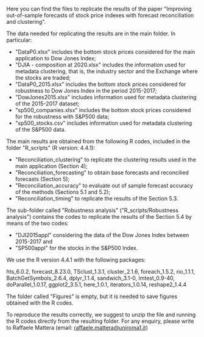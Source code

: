 Here you can find the files to replicate the results of the paper "Improving out-of-sample forecasts of stock price indexes with forecast reconciliation and clustering".

The data needed for replicating the results are in the main folder. In particular:

- "DataP0.xlsx" includes the bottom stock prices considered for the main application to Dow Jones Index;
- "DJIA - composition at 2020.xlsx" includes the information used for metadata clustering, that is, the industry sector and the Exchange where the stocks are traded;
- "DataP0_2015.xlsx" includes the bottom stock prices considered for robustness to Dow Jones Index in the period 2015-2017;
- "DowJones2015.xlsx" includes information used for metadata clustering of the 2015-2017 dataset;
- "sp500_companies.xlsx" includes the bottom stock prices considered for the robustness with S&P500 data;
- "sp500_stocks.csv" includes information used for metadata clustering of the S&P500 data.

The main results are obtained from the following R codes, included in the folder "R_scripts" (R version: 4.4.1):

- "Reconciliation_clustering" to replicate the clustering results used in the main application (Section 4);
- "Reconciliation_forecasting" to obtain base forecasts and reconcilied forecasts (Section 5);
- "Reconciliation_accuracy" to evaluate out of sample forecast accuracy of the methods (Sections 5.1 and 5.2);
- "Reconciliation_timing" to replicate the results of the Section 5.3.

The sub-folder called "Robustness analysis" ("R_scripts/Robustness analysis") contains the codes to replicate the results of the Section 5.4 by means of the two codes:

- "DJI2015appl" considering the data of the Dow Jones Index between 2015-2017 and 
- "SP500appl" for the stocks in the S&P500 Index.

We use the R version 4.4.1 with the following packages:

hts_6.0.2, forecast_8.23.0, TSclust_1.3.1, cluster_2.1.6, foreach_1.5.2, rio_1.1.1, BatchGetSymbols_2.6.4,
dplyr_1.1.4, sandwich_3.1-0, lmtest_0.9-40, doParallel_1.0.17, ggplot2_3.5.1, here_1.0.1, iterators_1.0.14, reshape2_1.4.4 

The folder called "Figures" is empty, but it is needed to save figures obtained with the R codes.

To reproduce the results correctly, we suggest to unzip the file and running the R codes directly from the resulting folder. For any enquiry, please write to Raffaele Mattera (email: raffaele.mattera@uniroma1.it)

